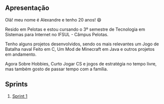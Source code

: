 ## Apresentação

Olá! meu nome é Alexandre e tenho 20 anos! :smile:

Resido em Pelotas e estou cursando o 3º semestre de Tecnologia em Sistemas para Internet no IFSUL - Câmpus Pelotas.

Tenho alguns projetos desenvolvidos, sendo os mais relevantes um Jogo de Batalha naval Feito em C, Um Mod de Minecraft em Java e outros projetos em andamento.

Agora Sobre Hobbies, Curto Jogar CS e jogos de estratégia no tempo livre, mas também gosto de passar tempo com a família.

## Sprints

1. [Sprint 1](Sprint%201/README.md)
